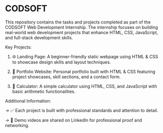 # CODSOFT
This repository contains the tasks and projects completed as part of the CODSOFT Web Development Internship. The internship focuses on building real-world web development projects that enhance HTML, CSS, JavaScript, and full-stack development skills.

Key Projects:

1. 🌐 Landing Page: A beginner-friendly static webpage using HTML & CSS to showcase design skills and layout techniques.

2. 💼 Portfolio Website: Personal portfolio built with HTML & CSS featuring project showcases, skill sections, and a contact form.

3. 🧮 Calculator: A simple calculator using HTML, CSS, and JavaScript with basic arithmetic functionalities.


Additional Information:

-> ✅ Each project is built with professional standards and attention to detail.

-> 🎥 Demo videos are shared on LinkedIn for professional proof and networking.
